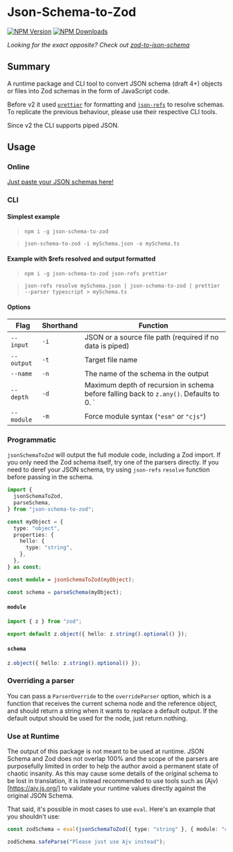 # Json-Schema-to-Zod

[![NPM Version](https://img.shields.io/npm/v/json-schema-to-zod.svg)](https://npmjs.org/package/json-schema-to-zod)
[![NPM Downloads](https://img.shields.io/npm/dw/json-schema-to-zod.svg)](https://npmjs.org/package/json-schema-to-zod)

_Looking for the exact opposite? Check out [zod-to-json-schema](https://npmjs.org/package/zod-to-json-schema)_

## Summary

A runtime package and CLI tool to convert JSON schema (draft 4+) objects or files into Zod schemas in the form of JavaScript code.

Before v2 it used [`prettier`](https://www.npmjs.com/package/prettier) for formatting and [`json-refs`](https://www.npmjs.com/package/json-refs) to resolve schemas. To replicate the previous behaviour, please use their respective CLI tools.

Since v2 the CLI supports piped JSON.

## Usage

### Online

[Just paste your JSON schemas here!](https://stefanterdell.github.io/json-schema-to-zod-react/)

### CLI

#### Simplest example

> `npm i -g json-schema-to-zod`

> `json-schema-to-zod -i mySchema.json -o mySchema.ts`

#### Example with $refs resolved and output formatted

> `npm i -g json-schema-to-zod json-refs prettier`

> `json-refs resolve mySchema.json | json-schema-to-zod | prettier --parser typescript > mySchema.ts`

#### Options

| Flag       | Shorthand | Function                                                                                |
| ---------- | --------- | --------------------------------------------------------------------------------------- |
| `--input`  | `-i`      | JSON or a source file path (required if no data is piped)                               |
| `--output` | `-t`      | Target file name                                                                        |
| `--name`   | `-n`      | The name of the schema in the output                                                    |
| `--depth`  | `-d`      | Maximum depth of recursion in schema before falling back to `z.any()`. Defaults to 0. ` |
| `--module` | `-m`      | Force module syntax (`"esm"` or `"cjs"`)                                                |

### Programmatic

`jsonSchemaToZod` will output the full module code, including a Zod import. If you only need the Zod schema itself, try one of the parsers directly. If you need to deref your JSON schema, try using `json-refs` `resolve` function before passing in the schema.

```typescript
import {
  jsonSchemaToZod,
  parseSchema,
} from "json-schema-to-zod";

const myObject = {
  type: "object",
  properties: {
    hello: {
      type: "string",
    },
  },
} as const;

const module = jsonSchemaToZod(myObject);

const schema = parseSchema(myObject);
```

#### `module`

```typescript
import { z } from "zod";

export default z.object({ hello: z.string().optional() });
```

#### `schema`

```typescript
z.object({ hello: z.string().optional() });
```

### Overriding a parser

You can pass a `ParserOverride` to the `overrideParser` option, which is a function that receives the current schema node and the reference object, and should return a string when it wants to replace a default output. If the default output should be used for the node, just return nothing.

### Use at Runtime

The output of this package is not meant to be used at runtime. JSON Schema and Zod does not overlap 100% and the scope of the parsers are purposefully limited in order to help the author avoid a permanent state of chaotic insanity. As this may cause some details of the original schema to be lost in translation, it is instead recommended to use tools such as (Ajv)[https://ajv.js.org/] to validate your runtime values directly against the original JSON Schema.

That said, it's possible in most cases to use `eval`. Here's an example that you shouldn't use:

```typescript
const zodSchema = eval(jsonSchemaToZod({ type: "string" }, { module: "cjs" }));

zodSchema.safeParse("Please just use Ajv instead");
```
